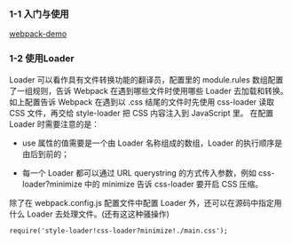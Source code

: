 ### 1-1 入门与使用

[webpack-demo](https://github.com/zhang14725804/webpack-demo)

### 1-2 使用Loader

Loader 可以看作具有文件转换功能的翻译员，配置里的 module.rules 数组配置了一组规则，告诉 Webpack 在遇到哪些文件时使用哪些 Loader 去加载和转换。 如上配置告诉 Webpack 在遇到以 .css 结尾的文件时先使用 css-loader 读取 CSS 文件，再交给 style-loader 把 CSS 内容注入到 JavaScript 里。 在配置 Loader 时需要注意的是：

- use 属性的值需要是一个由 Loader 名称组成的数组，Loader 的执行顺序是由后到前的；

- 每一个 Loader 都可以通过 URL querystring 的方式传入参数，例如 css-loader?minimize 中的 minimize 告诉 css-loader 要开启 CSS 压缩。

除了在 webpack.config.js 配置文件中配置 Loader 外，还可以在源码中指定用什么 Loader 去处理文件。(还有这这种骚操作)

    require('style-loader!css-loader?minimize!./main.css');